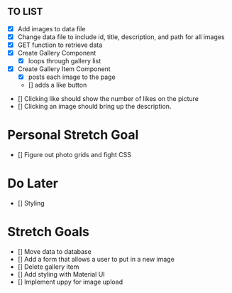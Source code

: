 ## TO LIST

- [x] Add images to data file
- [x] Change data file to include id, title, description, and path for all images
- [x] GET function to retrieve data
- [x] Create Gallery Component
  - [x] loops through gallery list
- [x] Create Gallery Item Component
  - [x] posts each image to the page
  - [] adds a like button
- [] Clicking like should show the number of likes on the picture
- [] Clicking an image should bring up the description.

# Personal Stretch Goal

- [] Figure out photo grids and fight CSS

# Do Later

- [] Styling

# Stretch Goals

- [] Move data to database
- [] Add a form that allows a user to put in a new image
- [] Delete gallery item
- [] Add styling with Material UI
- [] Implement uppy for image upload
